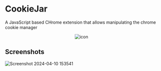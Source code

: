 # CookieJar

A JavaScript based CHrome extension that allows manipulating the chrome cookie manager

<div align="center" width="400">
  
![icon](https://github.com/sathirak/cookiejar/assets/145209193/70b4f569-3e9d-42ec-8105-7ff7e7c96804)
  
</div>


## Screenshots
![Screenshot 2024-04-10 153541](https://github.com/sathirak/cookiejar/assets/145209193/44821800-0d1c-4f7c-a43f-f71da8970ec8)
